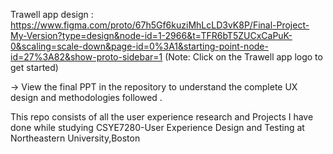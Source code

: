Trawell app design :
https://www.figma.com/proto/67h5Gf6kuziMhLcLD3vK8P/Final-Project-My-Version?type=design&node-id=1-2966&t=TFR6bT5ZUCxCaPuK-0&scaling=scale-down&page-id=0%3A1&starting-point-node-id=27%3A82&show-proto-sidebar=1
(Note: Click on the Trawell app logo to get started)

-> View the final PPT in the repository to understand the complete UX design and methodologies followed .


This repo consists of all the user experience research 
and Projects I have done while studying 
CSYE7280-User Experience Design and Testing at Northeastern University,Boston



